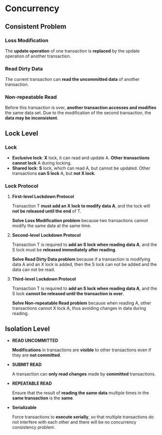 # Concurrency

## Consistent Problem

### Loss Modification

The **update operation** of one transaction is **replaced** by the update operation of another transaction. 

### Read Dirty Data

The current transaction can **read the uncommitted data** of another transaction.

### Non-repeatable Read

Before this transaction is over, **another transaction accesses and modifies** the same data set. Due to the modification of the second transaction, the **data may be inconsistent**.

## Lock Level

### Lock

- **Exclusive lock**: **X** lock, it can read and update A. **Other transactions cannot lock** A during locking.
- **Shared lock**: **S** lock, which can read A, but cannot be updated. Other transactions **can S lock** A, but **not X lock**.

### Lock Protocol

1. **First-level Lockdown Protocol**
    
    Transaction T **must add an X lock to modify data A**, and the lock will **not be released until the end** of T.
    
    **Solve** **Loss Modification problem** because two transactions cannot modify the same data at the same time.
    
2. **Second-level** **Lockdown Protocol**
    
    Transaction T is required to **add an S lock when reading data A**, and the S lock must be **released immediately after reading**.
    
    **Solve Read Dirty Data problem** because if a transaction is modifying data A and an X lock is added, then the S lock can not be added and the data can not be read.
    
3. **Third-level** **Lockdown Protocol**
    
    Transaction T is required to **add an S lock when reading data A**, and the S lock **cannot be released until the transaction is over**.
    
    **Solve Non-repeatable Read problem** because when reading A, other transactions cannot X lock A, thus avoiding changes in data during reading.
    

## Isolation Level

- **READ UNCOMMITTED**
    
    **Modifications** in transactions are **visible** to other transactions even if they are **not committed**.
    
- **SUBMIT READ**
    
    A transaction can **only read changes** made by **committed** transactions. 
    
- **REPEATABLE READ**
    
    Ensure that the result of **reading the same data** multiple times in the **same transaction** is the **same**.
    
- **Serializable**
    
    Force transactions to **execute serially**, so that multiple transactions do not interfere with each other and there will be no concurrency consistency problem.